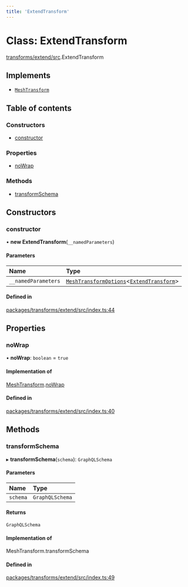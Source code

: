 ```yaml
---
title: 'ExtendTransform'
---
```


# Class: ExtendTransform

[transforms/extend/src](../modules/transforms_extend_src).ExtendTransform

## Implements

- [`MeshTransform`](/docs/api/interfaces/types_src.MeshTransform)

## Table of contents

### Constructors

- [constructor](transforms_extend_src.ExtendTransform#constructor)

### Properties

- [noWrap](transforms_extend_src.ExtendTransform#nowrap)

### Methods

- [transformSchema](transforms_extend_src.ExtendTransform#transformschema)

## Constructors

### constructor

• **new ExtendTransform**(`__namedParameters`)

#### Parameters

| Name | Type |
| :------ | :------ |
| `__namedParameters` | [`MeshTransformOptions`](/docs/api/interfaces/types_src.MeshTransformOptions)\<[`ExtendTransform`](/docs/api/interfaces/types_src.YamlConfig.ExtendTransform)> |

#### Defined in

[packages/transforms/extend/src/index.ts:44](https://github.com/Urigo/graphql-mesh/blob/master/packages/transforms/extend/src/index.ts#L44)

## Properties

### noWrap

• **noWrap**: `boolean` = `true`

#### Implementation of

[MeshTransform](/docs/api/interfaces/types_src.MeshTransform).[noWrap](/docs/api/interfaces/types_src.MeshTransform#nowrap)

#### Defined in

[packages/transforms/extend/src/index.ts:40](https://github.com/Urigo/graphql-mesh/blob/master/packages/transforms/extend/src/index.ts#L40)

## Methods

### transformSchema

▸ **transformSchema**(`schema`): `GraphQLSchema`

#### Parameters

| Name | Type |
| :------ | :------ |
| `schema` | `GraphQLSchema` |

#### Returns

`GraphQLSchema`

#### Implementation of

MeshTransform.transformSchema

#### Defined in

[packages/transforms/extend/src/index.ts:49](https://github.com/Urigo/graphql-mesh/blob/master/packages/transforms/extend/src/index.ts#L49)
